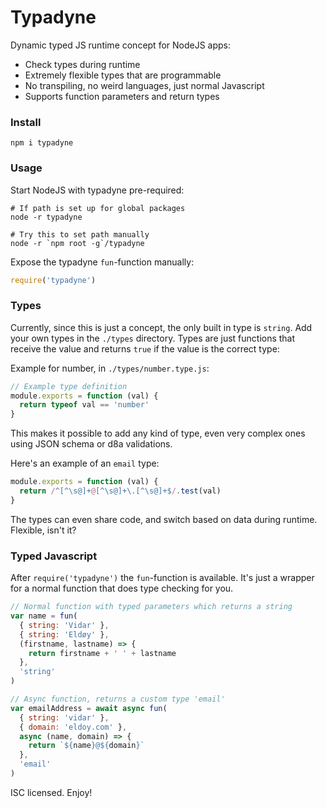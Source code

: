 # Typadyne

Dynamic typed JS runtime concept for NodeJS apps:

- Check types during runtime
- Extremely flexible types that are programmable
- No transpiling, no weird languages, just normal Javascript
- Supports function parameters and return types

### Install

```
npm i typadyne
```

### Usage

Start NodeJS with typadyne pre-required:
```
# If path is set up for global packages
node -r typadyne

# Try this to set path manually
node -r `npm root -g`/typadyne
```

Expose the typadyne `fun`-function manually:
```js
require('typadyne')
```

### Types

Currently, since this is just a concept, the only built in type is `string`. Add your own types in the `./types` directory. Types are just functions that receive the value and returns `true` if the value is the correct type:

Example for number, in `./types/number.type.js`:

```js
// Example type definition
module.exports = function (val) {
  return typeof val == 'number'
}
```

This makes it possible to add any kind of type, even very complex ones using JSON schema or d8a validations.

Here's an example of an `email` type:
```js
module.exports = function (val) {
  return /^[^\s@]+@[^\s@]+\.[^\s@]+$/.test(val)
}
```

The types can even share code, and switch based on data during runtime. Flexible, isn't it?

### Typed Javascript

After `require('typadyne')` the `fun`-function is available. It's just a wrapper for a normal function that does type checking for you.

```js
// Normal function with typed parameters which returns a string
var name = fun(
  { string: 'Vidar' },
  { string: 'Eldøy' },
  (firstname, lastname) => {
    return firstname + ' ' + lastname
  },
  'string'
)

// Async function, returns a custom type 'email'
var emailAddress = await async fun(
  { string: 'vidar' },
  { domain: 'eldoy.com' },
  async (name, domain) => {
    return `${name}@${domain}`
  },
  'email'
)
```

ISC licensed. Enjoy!